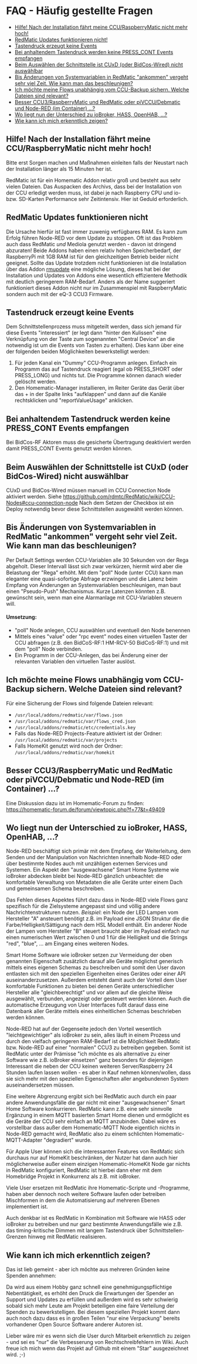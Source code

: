 # FAQ - Häufig gestellte Fragen

* [Hilfe! Nach der Installation fährt meine CCU/RaspberryMatic nicht mehr hoch!](#hilfe-nach-der-installation-fährt-meine-ccuraspberrymatic-nicht-mehr-hoch)
* [RedMatic Updates funktionieren nicht!](#redmatic-updates-funktionieren-nicht)
* [Tastendruck erzeugt keine Events](#Tastendruck-erzeugt-keine-Events)
* [Bei anhaltendem Tastendruck werden keine PRESS_CONT Events empfangen](#bei-anhaltendem-tastendruck-werden-keine-press_cont-events-empfangen)
* [Beim Auswählen der Schnittstelle ist CUxD (oder BidCos-Wired) nicht auswählbar](#beim-auswählen-der-schnittstelle-ist-cuxd-oder-bidcos-wired-nicht-auswählbar)
* [Bis Änderungen von Systemvariablen in RedMatic "ankommen" vergeht sehr viel Zeit. Wie kann man das beschleunigen?](#bis-Änderungen-von-systemvariablen-in-redmatic-ankommen-vergeht-sehr-viel-zeit-wie-kann-man-das-beschleunigen)
* [Ich möchte meine Flows unabhängig vom CCU-Backup sichern. Welche Dateien sind relevant?](#ich-möchte-meine-flows-unabhängig-vom-ccu-backup-sichern-welche-dateien-sind-relevant)
* [Besser CCU3/RaspberryMatic und RedMatic oder piVCCU/Debmatic und Node-RED (im Container) ...?](besser-ccu3raspberrymatic-und-redmatic-oder-pivccudebmatic-und-node-red-im-container-)
* [Wo liegt nun der Unterschied zu ioBroker, HASS, OpenHAB, ...?﻿](#wo-liegt-nun-der-unterschied-zu-iobroker-hass-openhab-)
* [Wie kann ich mich erkenntlich zeigen?](#wie-kann-ich-mich-erkenntlich-zeigen)


## Hilfe! Nach der Installation fährt meine CCU/RaspberryMatic nicht mehr hoch!

Bitte erst Sorgen machen und Maßnahmen einleiten falls der Neustart nach der Installation länger als 15 Minuten her ist.

RedMatic ist für ein Homematic Addon relativ groß und besteht aus sehr vielen Dateien. Das Auspacken des Archivs, dass
bei der Installation von der CCU erledigt werden muss, ist dabei je nach Raspberry CPU und io- bzw. SD-Karten 
Performance sehr Zeitintensiv. Hier ist Geduld erforderlich.


## RedMatic Updates funktionieren nicht

Die Ursache hierfür ist fast immer zuwenig verfügbares RAM. Es kann zum Erfolg führen Node-RED vor dem Update zu 
stoppen. Oft ist das Problem auch dass RedMatic _und_ Mediola genutzt werden - davon ist dringend abzuraten! Beide 
Addons haben einen relativ hohen Speicherbedarf, der RaspberryPi mit 1GB RAM ist für den gleichzeitigen Betrieb beider
nicht geeignet.
Sollte das Update trotzdem nicht funktionieren ist die Installation über das Addon 
[rmupdate](https://github.com/j-a-n/raspberrymatic-addon-rmupdate) eine mögliche Lösung, dieses hat bei der Installation
und Updates von Addons eine wesentlich effizientere Methodik mit deutlich geringerem RAM-Bedarf. Anders als der Name
suggeriert funktioniert dieses Addon nicht nur im Zusammenspiel mit RaspberryMatic sondern auch mit der eQ-3 CCU3 
Firmware.


## Tastendruck erzeugt keine Events

Dem Schnittstellenprozess muss mitgeteilt werden, dass sich jemand für diese Events "interessiert" (er legt dann "hinter den Kulissen" eine Verknüpfung von der Taste zum sogenannten "Central Device" an die notwendig ist um die Events von Tasten zu erhalten). Dies kann über eine der folgenden beiden Möglichkeiten bewerkstelligt werden:

1. Für jeden Kanal ein "Dummy" CCU-Programm anlegen. Einfach ein Programm das auf Tastendruck reagiert (egal ob PRESS_SHORT oder PRESS_LONG) und nichts tut. Die Programme können danach wieder gelöscht werden.
2. Den Homematic-Manager installieren, im Reiter Geräte das Gerät über das + in der Spalte links "aufklappen" und dann auf die Kanäle rechtsklicken und "reportValueUsage" anklicken.


## Bei anhaltendem Tastendruck werden keine PRESS_CONT Events empfangen

Bei BidCos-RF Aktoren muss die gesicherte Übertragung deaktiviert werden damit PRESS_CONT Events genutzt werden können.


## Beim Auswählen der Schnittstelle ist CUxD (oder BidCos-Wired) nicht auswählbar

CUxD und BidCos-Wired müssen manuell im CCU Connection Node aktiviert werden. Siehe
https://github.com/rdmtc/RedMatic/wiki/CCU-Nodes#ccu-connection-node
Nach dem Setzen der Checkbox ist ein Deploy notwendig bevor diese Schnittstellen ausgewählt werden können.


## Bis Änderungen von Systemvariablen in RedMatic "ankommen" vergeht sehr viel Zeit. Wie kann man das beschleunigen?

Per Default Settings werden CCU-Variablen alle 30 Sekunden von der Rega abgeholt. Dieser Intervall lässt sich zwar verkürzen, hiermit wird aber die Belastung der "Rega" erhöht. Mit dem "poll" Node (unter CCU) kann man eleganter eine quasi-sofortige Abfrage erzwingen und die Latenz beim Empfang von Änderungen an Systemvariablen beschleunigen, man baut einen "Pseudo-Push" Mechanismus. Kurze Latenzen könnten z.B. gewünscht sein, wenn man eine Alarmanlage mit CCU-Variablen steuern will.

#### Umsetzung:

* "poll" Node anlegen, CCU auswählen und eventuell den Node benennen
* Mittels eines "value" oder "rpc event" nodes einen virtuellen Taster der CCU abfragen (z.B. den BidCoS-RF:1 HM-RCV-50 
BidCoS-RF:1) und mit dem "poll" Node verbinden.
* Ein Programm in der CCU-Anlegen, das bei Änderung einer der relevanten Variablen den virtuellen Taster auslöst.


## Ich möchte meine Flows unabhängig vom CCU-Backup sichern. Welche Dateien sind relevant?

Für eine Sicherung der Flows sind folgende Dateien relevant:

* `/usr/local/addons/redmatic/var/flows.json`
* `/usr/local/addons/redmatic/var/flows_cred.json`
* `/usr/local/addons/redmatic/etc/credentials.key`
* Falls das Node-RED Projects-Feature aktiviert ist der Ordner: `/usr/local/addons/redmatic/var/projects`
* Falls HomeKit genutzt wird noch der Ordner: `/usr/local/addons/redmatic/var/homekit`


## Besser CCU3/RaspberryMatic und RedMatic oder piVCCU/Debmatic und Node-RED (im Container) ...?﻿</b></summary>

Eine Diskussion dazu ist im Homematic-Forum zu finden: https://homematic-forum.de/forum/viewtopic.php?f=77&t=49409


## Wo liegt nun der Unterschied zu ioBroker, HASS, OpenHAB, ...?﻿

Node-RED beschäftigt sich primär mit dem Empfang, der Weiterleitung, dem Senden und der Manipulation von Nachrichten 
innerhalb Node-RED oder über bestimmte Nodes auch mit unzähligen externen Services und Systemen. Ein Aspekt den 
"ausgewachsene" Smart Home Systeme wie ioBroker abdecken bleibt bei Node-RED gänzlich unbeachtet: die komfortable 
Verwaltung von Metadaten die alle Geräte unter einem Dach und gemeinsamen Schema beschreiben. 

Das Fehlen dieses Aspektes führt dazu dass in Node-RED viele Flows ganz spezifisch für die Zielsysteme angepasst sind 
und völlig andere Nachrichtenstrukturen nutzen. _Beispiel_: ein Node der LED Lampen vom Hersteller "A" ansteuert 
benötigt z.B. im Payload eine JSON Struktur die die Farbe/Helligkeit/Sättigung nach dem HSL Modell enthält. Ein anderer 
Node der Lampen vom Hersteller "B" steuert braucht aber im Payload einfach nur einen numerischen Wert zwischen 0 und 1 
für die Helligkeit und die Strings "red", "blue", ... am Eingang eines weiteren Nodes.

Smart Home Software wie ioBroker setzen zur Vermeidung der oben genannten Eigenschaft zusätzlich darauf alle Geräte 
möglichst generisch mittels eines eigenen Schemas zu beschreiben und somit den User davon entlasten sich mit den 
speziellen Eigenheiten eines Gerätes oder einer API auseinanderzusetzen. Außerdem entsteht damit auch der Vorteil dem 
User komfortable Funktionen zu bieten bei denen Geräte unterschiedlicher Hersteller alle "gleichberechtigt" und vor 
allem auf die gleiche Weise ausgewählt, verbunden, angezeigt oder gesteuert werden können. Auch die automatische 
Erzeugung von User Interfaces fußt darauf dass eine Datenbank aller Geräte mittels eines einheitlichen Schemas 
beschrieben werden können.

Node-RED hat auf der Gegenseite jedoch den Vorteil wesentlich "leichtgewichtiger" als ioBroker zu sein, alles läuft in 
einem Prozess und durch den vielfach geringeren RAM-Bedarf ist die Möglichkeit RedMatic bzw. Node-RED auf einer 
"normalen" CCU3 zu betreiben gegeben. Somit ist RedMatic unter der Prämisse "ich möchte es als alternative zu einer 
Software wie z.B. ioBroker einsetzen" ganz besonders für diejenigen Interessant die neben der CCU keinen weiteren 
Server/Raspberry 24 Stunden laufen lassen wollen - es aber in Kauf nehmen können/wollen, dass sie sich mehr mit den 
speziellen Eigenschaften aller angebundenen System auseinandersetzen müssen.

Eine weitere Abgrenzung ergibt sich bei RedMatic auch durch ein paar andere Anwendungsfälle die gar nicht mit einer 
"ausgewachsenen" Smart Home Software konkurrieren. RedMatic kann z.B. eine sehr sinnvolle Ergänzung in einem MQTT 
basierten Smart Home dienen und ermöglicht es die Geräte der CCU sehr einfach an MQTT anzubinden. Dabei wäre es 
vorstellbar dass außer dem Homematic-MQTT Node eigentlich nichts in Node-RED gemacht wird, RedMatic also zu einem 
schlichten Homematic-MQTT-Adapter "degradiert" wurde. 

Für Apple User können sich die interessanten Features von RedMatic sich durchaus nur auf HomeKit beschränken, der Nutzer
hat dann auch hier möglicherweise außer einem einzigen Homematic-HomeKit Node gar nichts in RedMatic konfiguriert, 
RedMatic ist hierbei dann eher mit dem Homebridge Projekt in Konkurrenz als z.B. mit ioBroker.

Viele User ersetzen mit RedMatic ihre Homematic-Scripte und -Programme, haben aber dennoch noch weitere Software laufen
oder betreiben Mischformen in dem die Automatisierung auf mehreren Ebenen implementiert ist. 

Auch denkbar ist es RedMatic in Kombination mit Software wie HASS oder ioBroker zu betreiben und nur ganz bestimmte 
Anwendungsfälle wie z.B. das timing-kritische Dimmen mit langem Tastendruck über Schnittstellen-Grenzen hinweg mit 
RedMatic realisieren.


## Wie kann ich mich erkenntlich zeigen?

Das ist lieb gemeint - aber ich möchte aus mehreren Gründen keine Spenden annehmen:    

Da wird aus einem Hobby ganz schnell eine genehmigungspflichtige Nebentätigkeit, es erhöht den Druck die Erwartungen der Spender an Support und Updates zu erfüllen und außerdem wird es sehr schwierig sobald sich mehr Leute am Projekt beteiligen eine faire Verteilung der Spenden zu bewerkstelligen. Bei diesem speziellen Projekt kommt dann auch noch dazu dass es in großen Teilen "nur eine Verpackung" bereits vorhandener Open Source Software anderer Autoren ist.    

Lieber wäre mir es wenn sich die User durch Mitarbeit erkenntlich zu zeigen - und sei es "nur" die Verbesserung von Rechtschreibfehlern im Wiki. Auch freue ich mich wenn das Projekt auf Github mit einem "Star" ausgezeichnet wird.
;-)



